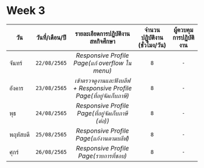 # Week 3


| วัน        | วันที่/เดือน/ปี| รายละเอียดการปฏิบัติงานสหกิจศึกษา | จำนวนปฏิบัติงาน (ชั่วโมง/วัน)  |ผู้ควบคุมการปฏิบัติงาน |
| ------------- |:-------------:|:-------------:| :-------------:| :-------------:|
|  จันทร์ |`22/08/2565`|*Responsive Profile Page(แก้ overflow ใน menu)*| `8` | `-` |
|  อังคาร |`23/08/2565`|*เข้าตรวจดูงานและฟังบลีฟ + Responsive Profile Page(ที่อยู่จัดเก็บภาษี)*| `8` | `-` |
|  พุธ |`24/08/2565`|*Responsive Profile Page(ที่อยู่จัดเก็บภาษี (ต่อ))*| `8` | `-` |
|  พฤหัสบดี |`25/08/2565`|*Responsive Profile Page(แก้งานตามบลีฟ)*| `8` | `-` |
|  ศุกร์ |`26/08/2565`|*Responsive Profile Page(รายการที่ชอบ)*| `8` | `-` |
